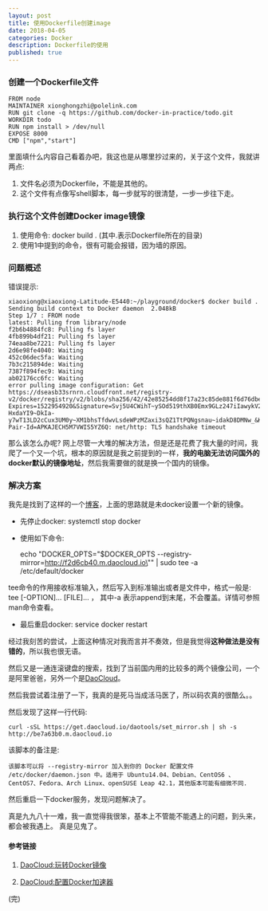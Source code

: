 ```yaml
---
layout: post
title: 使用Dockerfile创建image
date: 2018-04-05
categories: Docker
description: Dockerfile的使用
published: true
---
```


### 创建一个Dockerfile文件

    FROM node
    MAINTAINER xionghongzhi@polelink.com
    RUN git clone -q https://github.com/docker-in-practice/todo.git
    WORKDIR todo
    RUN npm install > /dev/null
    EXPOSE 8000
    CMD ["npm","start"]

里面填什么内容自己看着办吧，我这也是从哪里抄过来的，关于这个文件，我就讲两点:

1. 文件名必须为Dockerfile，不能是其他的。
2. 这个文件有点像写shell脚本，每一步就写的很清楚，一步一步往下走。

### 执行这个文件创建Docker image镜像

1. 使用命令: docker build . (其中.表示Dockerfile所在的目录)
2. 使用1中提到的命令，很有可能会报错，因为墙的原因。

### 问题概述

错误提示: 

    xiaoxiong@xiaoxiong-Latitude-E5440:~/playground/docker$ docker build .
    Sending build context to Docker daemon  2.048kB
    Step 1/7 : FROM node
    latest: Pulling from library/node
    f2b6b4884fc8: Pulling fs layer 
    4fb899b4df21: Pulling fs layer 
    74eaa8be7221: Pulling fs layer 
    2d6e98fe4040: Waiting 
    452c06dec5fa: Waiting 
    7b3c215894de: Waiting 
    7387f894fec9: Waiting 
    ab02176cc6fc: Waiting 
    error pulling image configuration: Get https://dseasb33srnrn.cloudfront.net/registry-v2/docker/registry/v2/blobs/sha256/42/42e85254dd8f17a23c85de881f6d76dbe71f25ee80b25ca064b4fc13b8a9333c/data?Expires=1522954920&Signature=Svj5U4CWihT~ySOd519thXB0Emx9GLz247iIawykV2JHVGnOPT7KlrUqQhC5VXyjTFuFlGwIbWMJF35CvKUxl0iU5-HxdaYI9~DkIa-y7wT13LD2cCux3UM0y~XM1bhsTfdwvLsdeWPzMZaxi3sQZ1TtPQNgsnau~idakD8DMNw_&Key-Pair-Id=APKAJECH5M7VWIS5YZ6Q: net/http: TLS handshake timeout

那么该怎么办呢? 网上尽管一大堆的解决方法，但是还是花费了我大量的时间，我爬了一个又一个坑，根本的原因就是我之前提到的一样，**我的电脑无法访问国外的docker默认的镜像地址**，然后我需要做的就是换一个国内的镜像。

### 解决方案

我先是找到了这样的一个<a href="https://blog.csdn.net/sfdst/article/details/69336273">博客</a>，上面的思路就是未docker设置一个新的镜像。

-  先停止docker: systemctl stop  docker

-  使用如下命令:

    echo "DOCKER_OPTS=\"\$DOCKER_OPTS --registry-mirror=http://f2d6cb40.m.daocloud.io\"" \| sudo tee -a /etc/default/docker

tee命令的作用接收标准输入，然后写入到标准输出或者是文件中，格式一般是: tee [-OPTION]... [FILE]... ， 其中-a 表示append到末尾，不会覆盖。详情可参照man命令查看。
 
-  最后重启docker: service docker restart

经过我刻苦的尝试，上面这种情况对我而言并不奏效，但是我觉得**这种做法是没有错的**，所以我也很无语。

然后又是一通连滚键盘的搜索，找到了当前国内用的比较多的两个镜像公司，一个是阿里爸爸，另外一个是<a href="https://www.daocloud.io/">DaoCloud</a>。

然后我尝试着注册了一下，我真的是死马当成活马医了，所以码农真的很酷么。。

然后发现了这样一行代码:

    curl -sSL https://get.daocloud.io/daotools/set_mirror.sh | sh -s http://be7a63b0.m.daocloud.io

该脚本的备注是:

    该脚本可以将 --registry-mirror 加入到你的 Docker 配置文件 /etc/docker/daemon.json 中。适用于 Ubuntu14.04、Debian、CentOS6 、CentOS7、Fedora、Arch Linux、openSUSE Leap 42.1，其他版本可能有细微不同.

然后重启一下docker服务，发现问题解决了。

真是九九八十一难，我一直觉得我很笨，基本上不管能不能遇上的问题，到头来，都会被我遇上。 真是见鬼了。

#### 参考链接

1. <a href="http://blog.daocloud.io/how-to-master-docker-image/">DaoCloud:玩转Docker镜像</a>

2. <a href="https://www.daocloud.io/mirror#accelerator-doc">DaoCloud:配置Docker加速器</a>

(完)